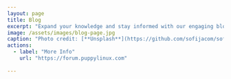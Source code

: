 ```yaml
---
layout: page
title: Blog
excerpt: "Expand your knowledge and stay informed with our engaging blog posts"
image: /assets/images/blog-page.jpg
caption: "Photo credit: [**Unsplash**](https://github.com/sofijacom/sofijacom.github.io/blob/main/assets/images/blog-page.jpg?raw=true)"
actions:
  - label: "More Info"
    url: "https://forum.puppylinux.com"
      
---
```

